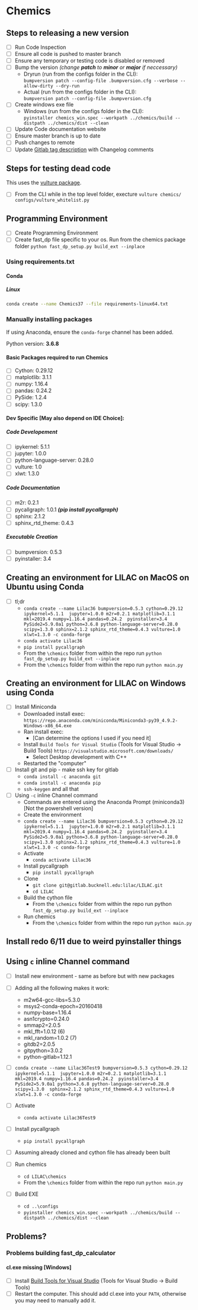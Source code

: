 # Chemics

## Steps to releasing a new version

- [ ] Run Code Inspection
- [ ] Ensure all code is pushed to master branch
- [ ] Ensure any temporary or testing code is disabled or removed
- [ ] Bump the version *(change **patch** to **minor** or **major** if neccessary)*
  - Dryrun (run from the configs folder in the CLI):  
  `bumpversion patch --config-file .bumpversion.cfg --verbose --allow-dirty --dry-run`
  - Actual (run from the configs folder in the CLI):  
  `bumpversion patch --config-file .bumpversion.cfg`
- [ ] Create windows exe file
   - Windows (run from the configs folder in the CLI):  
   `pyinstaller chemics_win.spec --workpath ../chemics/build --distpath ../chemics/dist --clean`
- [ ] Update Code documentation website
- [ ] Ensure master branch is up to date
- [ ] Push changes to remote
- [ ] Update [Gitlab tag description](https://gitlab.bucknell.edu/nrr004/Chemics/tags) with Changelog comments

## Steps for testing dead code

This uses the [vulture package](https://github.com/jendrikseipp/vulture).

- [ ] From the CLI while in the top level folder, execture `vulture chemics/ configs/vulture_whitelist.py`
    
## Programming Environment

- [ ] Create Programming Environment
- [ ] Create fast_dp file specific to your os.  Run from the chemics package folder `python fast_dp_setup.py build_ext --inplace`
    
### Using requirements.txt
    
#### Conda
    
##### Linux
    
```bash
conda create --name Chemics37 --file requirements-linux64.txt
```
    
<!--
##### Windows

 TODO -->
    
### Manually installing packages

If using Anaconda, ensure the `conda-forge` channel has been added.

Python version: **3.6.8**

#### Basic Packages required to run Chemics
- [ ] Cython:  0.29.12
- [ ] matplotlib:  3.1.1
- [ ] numpy:  1.16.4
- [ ] pandas:  0.24.2
- [ ] PySide:  1.2.4 
- [ ] scipy:  1.3.0

#### Dev Specific [May also depend on IDE Choice]:
##### Code Developement
- [ ] ipykernel:  5.1.1
- [ ] jupyter:  1.0.0
- [ ] python-language-server:  0.28.0
- [ ] vulture:  1.0
- [ ] xlwt:  1.3.0
##### Code Documentation
- [ ] m2r:  0.2.1
- [ ] pycallgraph:  1.0.1 ***(pip install pycallgraph)***
- [ ] sphinx:  2.1.2
- [ ] sphinx_rtd_theme:  0.4.3
##### Executable Creation
- [ ] bumpversion:  0.5.3
- [ ] pyinstaller:  3.4

## Creating an environment for LILAC on MacOS on Ubuntu using Conda
- [ ] tl;dr
    - `conda create --name Lilac36 bumpversion=0.5.3 cython=0.29.12 ipykernel=5.1.1 
      jupyter=1.0.0 m2r=0.2.1 matplotlib=3.1.1 mkl=2019.4 numpy=1.16.4 pandas=0.24.2 
      pyinstaller=3.4 PySide2=5.9.0a1 python=3.6.8 python-language-server=0.28.0 
      scipy=1.3.0 sphinx=2.1.2 sphinx_rtd_theme=0.4.3 vulture=1.0 xlwt=1.3.0 -c conda-forge`
    - `conda activate Lilac36`
    - `pip install pycallgraph`
    - From the `\chemics` folder from within the repo run `python fast_dp_setup.py build_ext --inplace`
    - From the `\chemics` folder from within the repo run `python main.py`

## Creating an environment for LILAC on Windows using Conda
- [ ] Install Miniconda
    - Downloaded install exec: `https://repo.anaconda.com/miniconda/Miniconda3-py39_4.9.2-Windows-x86_64.exe`
    - Ran install exec:
        - [Can determine the options I used if you need it]
    - Install `Build Tools for Visual Studio` (Tools for Visual Studio -> Build Tools) 
      `https://visualstudio.microsoft.com/downloads/`
      - Select Desktop development with C++
    - Restarted the "computer"
- [ ] Install git and pip - make ssh key for gitlab
    - `conda install -c anaconda git`
    - `conda install -c anaconda pip`
    - `ssh-keygen` and all that
- [ ] Using `-c` inline Channel command
    - Commands are entered using the Anaconda Prompt (miniconda3) [Not the powershell version]
    - Create the environment
    - `conda create --name Lilac36 bumpversion=0.5.3 cython=0.29.12 ipykernel=5.1.1 
      jupyter=1.0.0 m2r=0.2.1 matplotlib=3.1.1 mkl=2019.4 numpy=1.16.4 pandas=0.24.2 
      pyinstaller=3.4 PySide2=5.9.0a1 python=3.6.8 python-language-server=0.28.0 
      scipy=1.3.0 sphinx=2.1.2 sphinx_rtd_theme=0.4.3 vulture=1.0 xlwt=1.3.0 -c conda-forge`
    - Activate
        - `conda activate Lilac36`
    - Install pycallgraph
        - `pip install pycallgraph`
    - Clone
        - `git clone git@gitlab.bucknell.edu:lilac/LILAC.git`
        - `cd LILAC`
    - Build the cython file
        - From the `\chemics` folder from within the repo run python `fast_dp_setup.py build_ext --inplace`
    - Run chemics
        - From the `\chemics` folder from within the repo run `python main.py`
    
## Install redo 6/11 due to weird pyinstaller things
## Using `c` inline Channel command
- [ ] Install new environment - same as before but with new packages
- [ ] Adding all the following makes it work:
    - m2w64-gcc-libs=5.3.0
    - msys2-conda-epoch=20160418
    - numpy-base=1.16.4
    - asn1crypto=0.24.0
    - smmap2=2.0.5
    - mkl_fft=1.0.12 (6)
    - mkl_random=1.0.2 (7)
    - gitdb2=2.0.5
    - gitpython=3.0.2
    - python-gitlab=1.12.1
- [ ] `conda create --name Lilac36Test9 bumpversion=0.5.3 cython=0.29.12 ipykernel=5.1.1 
  jupyter=1.0.0 m2r=0.2.1 matplotlib=3.1.1 mkl=2019.4 numpy=1.16.4 pandas=0.24.2 
  pyinstaller=3.4 PySide2=5.9.0a1 python=3.6.8 python-language-server=0.28.0 scipy=1.3.0 
  sphinx=2.1.2 sphinx_rtd_theme=0.4.3 vulture=1.0 xlwt=1.3.0 -c conda-forge`
    
- [ ] Activate
    - `conda activate Lilac36Test9`
  
- [ ] Install pycallgraph
    - `pip install pycallgraph`
  
- [ ] Assuming already cloned and cython file has already been built
    
- [ ] Run chemics
    - `cd LILAC\chemics`    
    - From the `\chemics` folder from within the repo run `python main.py`
    
- [ ] Build EXE
    - `cd ..\configs` 
    - `pyinstaller chemics_win.spec --workpath ../chemics/build --distpath ../chemics/dist --clean`

## Problems?
### Problems building fast_dp_calculator
#### cl.exe missing [Windows]

- [ ] Install [Build Tools for Visual Studio](https://visualstudio.microsoft.com/downloads/) (Tools for Visual Studio -> Build Tools)
- [ ] Restart the computer.  This should add cl.exe into your `PATH`, otherwise you may need to manually add it.